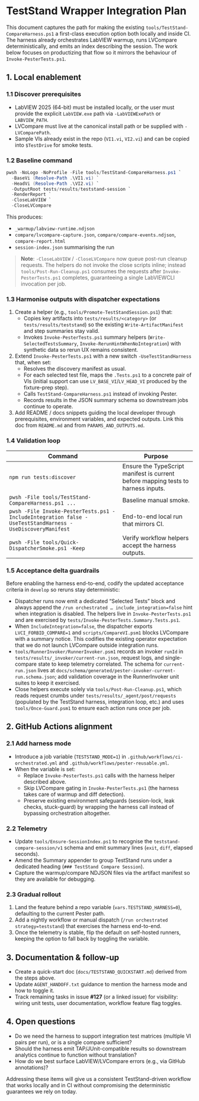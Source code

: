 # TestStand Wrapper Integration Plan

This document captures the path for making the existing `tools/TestStand-CompareHarness.ps1` a first-class execution option both locally and inside CI. The harness already orchestrates LabVIEW warmup, runs LVCompare deterministically, and emits an index describing the session. The work below focuses on productizing that flow so it mirrors the behaviour of `Invoke-PesterTests.ps1`.

## 1. Local enablement

### 1.1 Discover prerequisites

- LabVIEW 2025 (64-bit) must be installed locally, or the user must provide the explicit `LabVIEW.exe` path via `-LabVIEWExePath` or `LABVIEW_PATH`.
- LVCompare must live at the canonical install path or be supplied with `-LVComparePath`.
- Sample VIs already exist in the repo (`VI1.vi`, `VI2.vi`) and can be copied into `$TestDrive` for smoke tests.

### 1.2 Baseline command

```powershell
pwsh -NoLogo -NoProfile -File tools/TestStand-CompareHarness.ps1 `
  -BaseVi (Resolve-Path .\VI1.vi) `
  -HeadVi (Resolve-Path .\VI2.vi) `
  -OutputRoot tests/results/teststand-session `
  -RenderReport `
  -CloseLabVIEW `
  -CloseLVCompare
```

This produces:

- `_warmup/labview-runtime.ndjson`
- `compare/lvcompare-capture.json`, `compare/compare-events.ndjson`, `compare-report.html`
- `session-index.json` summarising the run

> **Note**: `-CloseLabVIEW` / `-CloseLVCompare` now queue post-run cleanup requests. The helpers do not invoke the close scripts inline; instead `tools/Post-Run-Cleanup.ps1` consumes the requests after `Invoke-PesterTests.ps1` completes, guaranteeing a single LabVIEWCLI invocation per job.

### 1.3 Harmonise outputs with dispatcher expectations

1. Create a helper (e.g., `tools/Promote-TestStandSession.ps1`) that:
   - Copies key artifacts into `tests/results/<category>` (or `tests/results/teststand`) so the existing `Write-ArtifactManifest` and step summaries stay valid.
   - Invokes `Invoke-PesterTests.ps1` summary helpers (`Write-SelectedTestsSummary`, `Invoke-RerunHintWhenNoIntegration`) with synthetic data so rerun UX remains consistent.
2. Extend `Invoke-PesterTests.ps1` with a new switch `-UseTestStandHarness` that, when set:
   - Resolves the discovery manifest as usual.
   - For each selected test file, maps the `.Tests.ps1` to a concrete pair of VIs (initial support can use `LV_BASE_VI`/`LV_HEAD_VI` produced by the fixture-prep step).
   - Calls `TestStand-CompareHarness.ps1` instead of invoking Pester.
   - Records results in the JSON summary schema so downstream jobs continue to operate.
3. Add README / docs snippets guiding the local developer through prerequisites, environment variables, and expected outputs. Link this doc from `README.md` and from `PARAMS_AND_OUTPUTS.md`.

### 1.4 Validation loop

| Command | Purpose |
| --- | --- |
| `npm run tests:discover` | Ensure the TypeScript manifest is current before mapping tests to harness inputs. |
| `pwsh -File tools/TestStand-CompareHarness.ps1 ...` | Baseline manual smoke. |
| `pwsh -File Invoke-PesterTests.ps1 -IncludeIntegration false -UseTestStandHarness -UseDiscoveryManifest` | End-to-end local run that mirrors CI. |
| `pwsh -File tools/Quick-DispatcherSmoke.ps1 -Keep` | Verify workflow helpers accept the harness outputs. |

### 1.5 Acceptance delta guardrails

Before enabling the harness end-to-end, codify the updated acceptance criteria in `develop` so reruns stay deterministic:

- Dispatcher runs now emit a dedicated “Selected Tests” block and always append the `/run orchestrated … include_integration=false` hint when integration is disabled. The helpers live in `Invoke-PesterTests.ps1` and are exercised by `tests/Invoke-PesterTests.Summary.Tests.ps1`.
- When `IncludeIntegration=false`, the dispatcher exports `LVCI_FORBID_COMPARE=1` and `scripts/CompareVI.psm1` blocks LVCompare with a summary notice. This codifies the existing operator expectation that we do not launch LVCompare outside integration runs.
- `tools/RunnerInvoker/RunnerInvoker.psm1` records an invoker `runId` in `tests/results/_invoker/current-run.json`, request logs, and single-compare state to keep telemetry correlated. The schema for `current-run.json` lives at `docs/schema/generated/pester-invoker-current-run.schema.json`; add validation coverage in the RunnerInvoker unit suites to keep it exercised.
- Close helpers execute solely via `tools/Post-Run-Cleanup.ps1`, which reads request crumbs under `tests/results/_agent/post/requests` (populated by the TestStand harness, integration loop, etc.) and uses `tools/Once-Guard.psm1` to ensure each action runs once per job.

## 2. GitHub Actions alignment

### 2.1 Add harness mode

- Introduce a job variable (`TESTSTAND_MODE=1`) in `.github/workflows/ci-orchestrated.yml` and `.github/workflows/pester-reusable.yml`.
- When the variable is set:
  - Replace `Invoke-PesterTests.ps1` calls with the harness helper described above.
  - Skip LVCompare gating in `Invoke-PesterTests.ps1` (the harness takes care of warmup and diff detection).
  - Preserve existing environment safeguards (session-lock, leak checks, stuck-guard) by wrapping the harness call instead of bypassing orchestration altogether.

### 2.2 Telemetry

- Update `tools/Ensure-SessionIndex.ps1` to recognise the `teststand-compare-session/v1` schema and emit summary lines (`exit`, `diff`, elapsed seconds).
- Amend the Summary appender to group TestStand runs under a dedicated heading (`### TestStand Compare Session`).
- Capture the warmup/compare NDJSON files via the artifact manifest so they are available for debugging.

### 2.3 Gradual rollout

1. Land the feature behind a repo variable (`vars.TESTSTAND_HARNESS=0`), defaulting to the current Pester path.
2. Add a nightly workflow or manual dispatch (`/run orchestrated strategy=teststand`) that exercises the harness end-to-end.
3. Once the telemetry is stable, flip the default on self-hosted runners, keeping the option to fall back by toggling the variable.

## 3. Documentation & follow-up

- Create a quick-start doc (`docs/TESTSTAND_QUICKSTART.md`) derived from the steps above.
- Update `AGENT_HANDOFF.txt` guidance to mention the harness mode and how to toggle it.
- Track remaining tasks in issue **#127** (or a linked issue) for visibility: wiring unit tests, user documentation, workflow feature flag toggles.

## 4. Open questions

- Do we need the harness to support integration test matrices (multiple VI pairs per run), or is a single compare sufficient?
- Should the harness emit TAP/JUnit-compatible results so downstream analytics continue to function without translation?
- How do we best surface LabVIEW/LVCompare errors (e.g., via GitHub annotations)?

Addressing these items will give us a consistent TestStand-driven workflow that works locally and in CI without compromising the deterministic guarantees we rely on today.
